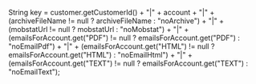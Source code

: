 String key = customer.getCustomerId() + "|" + account + "|" +
             (archiveFileName != null ? archiveFileName : "noArchive") + "|" +
             (mobstatUrl != null ? mobstatUrl : "noMobstat") + "|" +
             (emailsForAccount.get("PDF") != null ? emailsForAccount.get("PDF") : "noEmailPdf") + "|" +
             (emailsForAccount.get("HTML") != null ? emailsForAccount.get("HTML") : "noEmailHtml") + "|" +
             (emailsForAccount.get("TEXT") != null ? emailsForAccount.get("TEXT") : "noEmailText");
